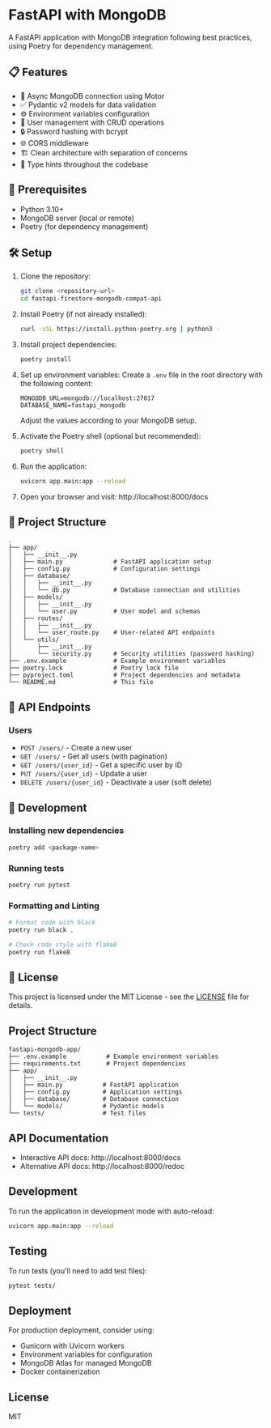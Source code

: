 # FastAPI with MongoDB

A FastAPI application with MongoDB integration following best practices, using Poetry for dependency management.

## 📋 Features

- 🚀 Async MongoDB connection using Motor
- ✅ Pydantic v2 models for data validation
- ⚙️ Environment variables configuration
- 👥 User management with CRUD operations
- 🔒 Password hashing with bcrypt
- 🌐 CORS middleware
- 🏗️ Clean architecture with separation of concerns
- 🧪 Type hints throughout the codebase

## 🚀 Prerequisites

- Python 3.10+
- MongoDB server (local or remote)
- Poetry (for dependency management)

## 🛠️ Setup

1. Clone the repository:
   ```bash
   git clone <repository-url>
   cd fastapi-firestore-mongodb-compat-api
   ```

2. Install Poetry (if not already installed):
   ```bash
   curl -sSL https://install.python-poetry.org | python3 -
   ```

3. Install project dependencies:
   ```bash
   poetry install
   ```

4. Set up environment variables:
   Create a `.env` file in the root directory with the following content:
   ```env
   MONGODB_URL=mongodb://localhost:27017
   DATABASE_NAME=fastapi_mongodb
   ```
   Adjust the values according to your MongoDB setup.

5. Activate the Poetry shell (optional but recommended):
   ```bash
   poetry shell
   ```

6. Run the application:
   ```bash
   uvicorn app.main:app --reload
   ```

7. Open your browser and visit: http://localhost:8000/docs

## 📂 Project Structure

```
.
├── app/
│   ├── __init__.py
│   ├── main.py              # FastAPI application setup
│   ├── config.py            # Configuration settings
│   ├── database/
│   │   ├── __init__.py
│   │   └── db.py            # Database connection and utilities
│   ├── models/
│   │   ├── __init__.py
│   │   └── user.py          # User model and schemas
│   ├── routes/
│   │   ├── __init__.py
│   │   └── user_route.py    # User-related API endpoints
│   └── utils/
│       ├── __init__.py
│       └── security.py      # Security utilities (password hashing)
├── .env.example             # Example environment variables
├── poetry.lock              # Poetry lock file
├── pyproject.toml           # Project dependencies and metadata
└── README.md                # This file
```

## 🚀 API Endpoints

### Users

- `POST /users/` - Create a new user
- `GET /users/` - Get all users (with pagination)
- `GET /users/{user_id}` - Get a specific user by ID
- `PUT /users/{user_id}` - Update a user
- `DELETE /users/{user_id}` - Deactivate a user (soft delete)

## 🔧 Development

### Installing new dependencies

```bash
poetry add <package-name>
```

### Running tests

```bash
poetry run pytest
```

### Formatting and Linting

```bash
# Format code with black
poetry run black .

# Check code style with flake8
poetry run flake8
```

## 📝 License

This project is licensed under the MIT License - see the [LICENSE](LICENSE) file for details.

## Project Structure

```
fastapi-mongodb-app/
├── .env.example           # Example environment variables
├── requirements.txt       # Project dependencies
├── app/
│   ├── __init__.py
│   ├── main.py           # FastAPI application
│   ├── config.py         # Application settings
│   ├── database/         # Database connection
│   └── models/           # Pydantic models
└── tests/                # Test files
```

## API Documentation

- Interactive API docs: http://localhost:8000/docs
- Alternative API docs: http://localhost:8000/redoc

## Development

To run the application in development mode with auto-reload:

```bash
uvicorn app.main:app --reload
```

## Testing

To run tests (you'll need to add test files):

```bash
pytest tests/
```

## Deployment

For production deployment, consider using:
- Gunicorn with Uvicorn workers
- Environment variables for configuration
- MongoDB Atlas for managed MongoDB
- Docker containerization

## License

MIT
